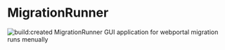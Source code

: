 # MigrationRunner

<img src="https://travis-ci.org/gayan85/MigrationRunner.svg" alt="build:created">
MigrationRunner GUI application for webportal migration runs menually 

